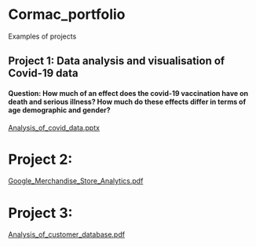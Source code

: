 # Cormac_portfolio
Examples of projects

## Project 1: Data analysis and visualisation of Covid-19 data
#### Question: How much of an effect does the covid-19 vaccination have on death and serious illness? How much do these effects differ in terms of age demographic and gender?

[Analysis_of_covid_data.pptx](https://github.com/Cormac91/Cormac_portfolio/files/9213038/Analysis_of_covid_data.pptx)



# Project 2:

[Google_Merchandise_Store_Analytics.pdf](https://github.com/Cormac91/Cormac_portfolio/files/9192964/Google_Merchandise_Store_Analytics.pdf)



# Project 3:

[Analysis_of_customer_database.pdf](https://github.com/Cormac91/Cormac_portfolio/files/9213128/Analysis_of_customer_database.pdf)

